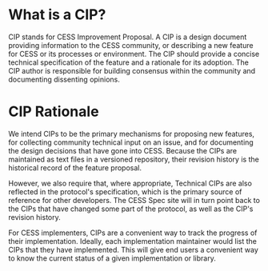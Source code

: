 # What is a CIP?
CIP stands for CESS Improvement Proposal. A CIP is a design document providing information to the CESS community, or describing a new feature for CESS or its processes or environment. The CIP should provide a concise technical specification of the feature and a rationale for its adoption. The CIP author is responsible for building consensus within the community and documenting dissenting opinions.

# CIP Rationale
We intend CIPs to be the primary mechanisms for proposing new features, for collecting community technical input on an issue, and for documenting the design decisions that have gone into CESS. Because the CIPs are maintained as text files in a versioned repository, their revision history is the historical record of the feature proposal.

However, we also require that, where appropriate, Technical CIPs are also reflected in the protocol's specification, which is the primary source of reference for other developers. The CESS Spec site will in turn point back to the CIPs that have changed some part of the protocol, as well as the CIP's revision history.

For CESS implementers, CIPs are a convenient way to track the progress of their implementation. Ideally, each implementation maintainer would list the CIPs that they have implemented. This will give end users a convenient way to know the current status of a given implementation or library.
